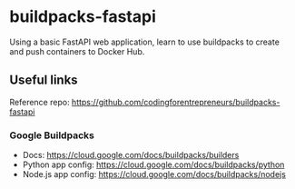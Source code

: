# buildpacks-fastapi
Using a basic FastAPI web application, learn to use buildpacks to create and push containers to Docker Hub.


## Useful links
Reference repo: https://github.com/codingforentrepreneurs/buildpacks-fastapi


### Google Buildpacks
- Docs: https://cloud.google.com/docs/buildpacks/builders
- Python app config: https://cloud.google.com/docs/buildpacks/python
- Node.js app config: https://cloud.google.com/docs/buildpacks/nodejs
